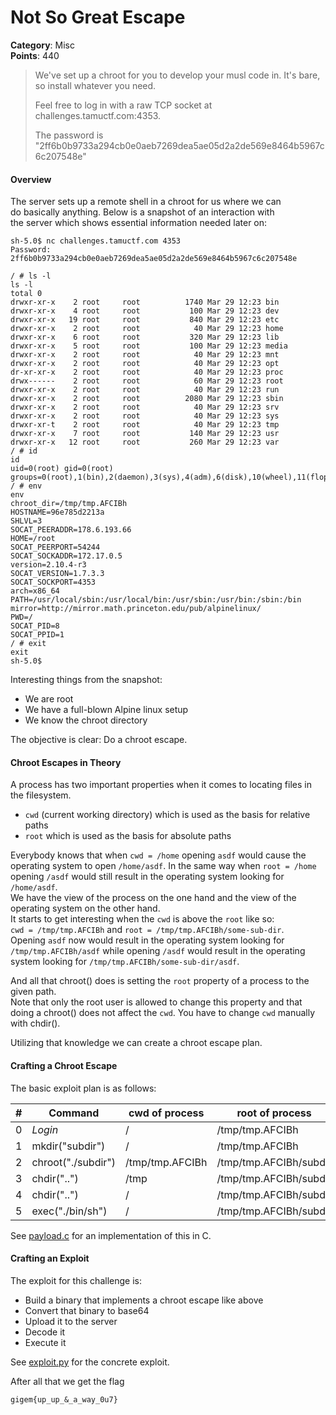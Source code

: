 # Not So Great Escape
__Category__: Misc  
__Points__: 440
>We've set up a chroot for you to develop your musl code in. It's bare, so install whatever you need.
>
>Feel free to log in with a raw TCP socket at challenges.tamuctf.com:4353.
>
>The password is "2ff6b0b9733a294cb0e0aeb7269dea5ae05d2a2de569e8464b5967c6c207548e"

#### Overview

The server sets up a remote shell in a chroot for us where we can   
do basically anything. Below is a snapshot of an interaction with   
the server which shows essential information needed later on:
```
sh-5.0$ nc challenges.tamuctf.com 4353
Password: 2ff6b0b9733a294cb0e0aeb7269dea5ae05d2a2de569e8464b5967c6c207548e

/ # ls -l
ls -l
total 0
drwxr-xr-x    2 root     root          1740 Mar 29 12:23 bin
drwxr-xr-x    4 root     root           100 Mar 29 12:23 dev
drwxr-xr-x   19 root     root           840 Mar 29 12:23 etc
drwxr-xr-x    2 root     root            40 Mar 29 12:23 home
drwxr-xr-x    6 root     root           320 Mar 29 12:23 lib
drwxr-xr-x    5 root     root           100 Mar 29 12:23 media
drwxr-xr-x    2 root     root            40 Mar 29 12:23 mnt
drwxr-xr-x    2 root     root            40 Mar 29 12:23 opt
dr-xr-xr-x    2 root     root            40 Mar 29 12:23 proc
drwx------    2 root     root            60 Mar 29 12:23 root
drwxr-xr-x    2 root     root            40 Mar 29 12:23 run
drwxr-xr-x    2 root     root          2080 Mar 29 12:23 sbin
drwxr-xr-x    2 root     root            40 Mar 29 12:23 srv
drwxr-xr-x    2 root     root            40 Mar 29 12:23 sys
drwxr-xr-t    2 root     root            40 Mar 29 12:23 tmp
drwxr-xr-x    7 root     root           140 Mar 29 12:23 usr
drwxr-xr-x   12 root     root           260 Mar 29 12:23 var
/ # id
id
uid=0(root) gid=0(root) groups=0(root),1(bin),2(daemon),3(sys),4(adm),6(disk),10(wheel),11(floppy),20(dialout),26(tape),27(video)
/ # env
env
chroot_dir=/tmp/tmp.AFCIBh
HOSTNAME=96e785d2213a
SHLVL=3
SOCAT_PEERADDR=178.6.193.66
HOME=/root
SOCAT_PEERPORT=54244
SOCAT_SOCKADDR=172.17.0.5
version=2.10.4-r3
SOCAT_VERSION=1.7.3.3
SOCAT_SOCKPORT=4353
arch=x86_64
PATH=/usr/local/sbin:/usr/local/bin:/usr/sbin:/usr/bin:/sbin:/bin
mirror=http://mirror.math.princeton.edu/pub/alpinelinux/
PWD=/
SOCAT_PID=8
SOCAT_PPID=1
/ # exit
exit
sh-5.0$ 
```
Interesting things from the snapshot:
- We are root
- We have a full-blown Alpine linux setup
- We know the chroot directory

The objective is clear: Do a chroot escape.

#### Chroot Escapes in Theory
A process has two important properties when it comes to locating files in the filesystem.
- `cwd` (current working directory) which is used as the basis for relative paths
- `root` which is used as the basis for absolute paths
  
Everybody knows that when `cwd = /home` opening `asdf` would cause the operating system to open
`/home/asdf`. In the same way when `root = /home` opening `/asdf` would still result in the operating system looking for `/home/asdf`.   
We have the view of the process on the one hand and the view of the operating system on the other hand.  
It starts to get interesting when the `cwd` is above the `root` like so:   
`cwd = /tmp/tmp.AFCIBh` and `root = /tmp/tmp.AFCIBh/some-sub-dir`.    
Opening `asdf` now would result in the operating system looking for `/tmp/tmp.AFCIBh/asdf`
while opening `/asdf` would result in the operating system looking for `/tmp/tmp.AFCIBh/some-sub-dir/asdf`.    

And all that chroot() does is setting the `root` property of a process to the given path.   
Note that only the root user is allowed to change this property and that doing a chroot()
does not affect the `cwd`. You have to change `cwd` manually with chdir().

Utilizing that knowledge we can create a chroot escape plan.

#### Crafting a Chroot Escape
The basic exploit plan is as follows:

| # | Command            | cwd of process                         | root of process        |
|---|--------------------|----------------------------------------|------------------------|
| 0 | _Login_            | /                                      | /tmp/tmp.AFCIBh        |
| 1 | mkdir("subdir")    | /                                      | /tmp/tmp.AFCIBh        |
| 2 | chroot("./subdir") | /tmp/tmp.AFCIBh                        | /tmp/tmp.AFCIBh/subdir |
| 3 | chdir("..")        | /tmp                                   | /tmp/tmp.AFCIBh/subdir |
| 4 | chdir("..")        | /                                      | /tmp/tmp.AFCIBh/subdir |
| 5 | exec("./bin/sh")   | /                                      | /tmp/tmp.AFCIBh/subdir |

See [payload.c](./payload.c) for an implementation of this in C.

#### Crafting an Exploit
The exploit for this challenge is:
- Build a binary that implements a chroot escape like above
- Convert that binary to base64
- Upload it to the server
- Decode it 
- Execute it

See [exploit.py](./exploit.py) for the concrete exploit.

After all that we get the flag
```
gigem{up_up_&_a_way_0u7}
```
